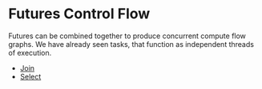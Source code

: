 # Futures Control Flow

Futures can be combined together to produce concurrent compute flow graphs. We
have already seen tasks, that function as independent threads of execution.

- [Join](control-flow/join.md)
- [Select](control-flow/select.md)

